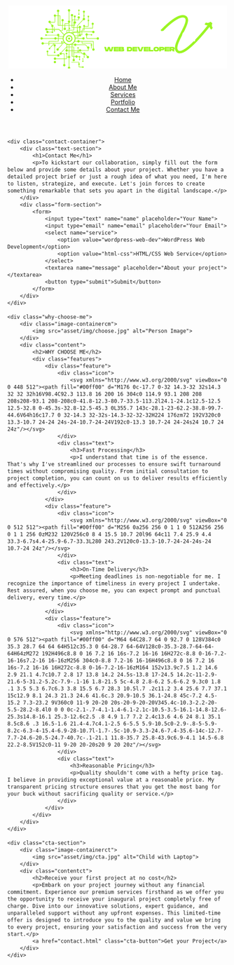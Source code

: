 <!DOCTYPE html>
<html lang="en">
<head>
    <meta charset="UTF-8">
    <meta name="viewport" content="width=device-width, initial-scale=1.0">
    <title>Sujith G - Contact Me</title>
    <link rel="icon" type="image/x-icon" href="asset/img/fav.png">
    <link href="https://fonts.googleapis.com/css2?family=Poppins:wght@400;600;700&display=swap" rel="stylesheet">
    <link rel="stylesheet" href="asset/css/contact.css">
</head>
<body>
    <header>
        <div class="logo">
            <img src="asset/img/logo.png" alt="Sujith G Web Developer">
        </div>
        <nav>
            <ul>
                <li><a href="index.html">Home</a></li>
                <li><a href="about.html">About Me</a></li>
                <li><a href="services.html">Services</a></li>
                <li><a href="portfolio.html">Portfolio</a></li>
                <li><a href="contact.html">Contact Me</a></li>
            </ul>
        </nav>
    </header>

    <div class="contact-container">
        <div class="text-section">
            <h1>Contact Me</h1>
            <p>To kickstart our collaboration, simply fill out the form below and provide some details about your project. Whether you have a detailed project brief or just a rough idea of what you need, I'm here to listen, strategize, and execute. Let's join forces to create something remarkable that sets you apart in the digital landscape.</p>
        </div>
        <div class="form-section">
            <form>
                <input type="text" name="name" placeholder="Your Name">
                <input type="email" name="email" placeholder="Your Email">
                <select name="service">
                    <option value="wordpress-web-dev">WordPress Web Development</option>
                    <option value="html-css">HTML/CSS Web Service</option>
                </select>
                <textarea name="message" placeholder="About your project"></textarea>
                <button type="submit">Submit</button>
            </form>
        </div>
    </div>

    <div class="why-choose-me">
        <div class="image-containercm">
            <img src="asset/img/choose.jpg" alt="Person Image">
        </div>
        <div class="content">
            <h2>WHY CHOOSE ME</h2>
            <div class="features">
                <div class="feature">
                    <div class="icon">
                        <svg xmlns="http://www.w3.org/2000/svg" viewBox="0 0 448 512"><path fill="#00ff00" d="M176 0c-17.7 0-32 14.3-32 32s14.3 32 32 32h16V98.4C92.3 113.8 16 200 16 304c0 114.9 93.1 208 208 208s208-93.1 208-208c0-41.8-12.3-80.7-33.5-113.2l24.1-24.1c12.5-12.5 12.5-32.8 0-45.3s-32.8-12.5-45.3 0L355.7 143c-28.1-23-62.2-38.8-99.7-44.6V64h16c17.7 0 32-14.3 32-32s-14.3-32-32-32H224 176zm72 192V320c0 13.3-10.7 24-24 24s-24-10.7-24-24V192c0-13.3 10.7-24 24-24s24 10.7 24 24z"/></svg>
                    </div>
                    <div class="text">
                        <h3>Fast Processing</h3>
                        <p>I understand that time is of the essence. That's why I've streamlined our processes to ensure swift turnaround times without compromising quality. From initial consultation to project completion, you can count on us to deliver results efficiently and effectively.</p>
                    </div>
                </div>
                <div class="feature">
                    <div class="icon">
                        <svg xmlns="http://www.w3.org/2000/svg" viewBox="0 0 512 512"><path fill="#00ff00" d="M256 0a256 256 0 1 1 0 512A256 256 0 1 1 256 0zM232 120V256c0 8 4 15.5 10.7 20l96 64c11 7.4 25.9 4.4 33.3-6.7s4.4-25.9-6.7-33.3L280 243.2V120c0-13.3-10.7-24-24-24s-24 10.7-24 24z"/></svg>
                    </div>
                    <div class="text">
                        <h3>On-Time Delivery</h3>
                        <p>Meeting deadlines is non-negotiable for me. I recognize the importance of timeliness in every project I undertake. Rest assured, when you choose me, you can expect prompt and punctual delivery, every time.</p>
                    </div>
                </div>
                <div class="feature">
                    <div class="icon">
                        <svg xmlns="http://www.w3.org/2000/svg" viewBox="0 0 576 512"><path fill="#00ff00" d="M64 64C28.7 64 0 92.7 0 128V384c0 35.3 28.7 64 64 64H512c35.3 0 64-28.7 64-64V128c0-35.3-28.7-64-64-64H64zM272 192H496c8.8 0 16 7.2 16 16s-7.2 16-16 16H272c-8.8 0-16-7.2-16-16s7.2-16 16-16zM256 304c0-8.8 7.2-16 16-16H496c8.8 0 16 7.2 16 16s-7.2 16-16 16H272c-8.8 0-16-7.2-16-16zM164 152v13.9c7.5 1.2 14.6 2.9 21.1 4.7c10.7 2.8 17 13.8 14.2 24.5s-13.8 17-24.5 14.2c-11-2.9-21.6-5-31.2-5.2c-7.9-.1-16 1.8-21.5 5c-4.8 2.8-6.2 5.6-6.2 9.3c0 1.8 .1 3.5 5.3 6.7c6.3 3.8 15.5 6.7 28.3 10.5l.7 .2c11.2 3.4 25.6 7.7 37.1 15c12.9 8.1 24.3 21.3 24.6 41.6c.3 20.9-10.5 36.1-24.8 45c-7.2 4.5-15.2 7.3-23.2 9V360c0 11-9 20-20 20s-20-9-20-20V345.4c-10.3-2.2-20-5.5-28.2-8.4l0 0 0 0c-2.1-.7-4.1-1.4-6.1-2.1c-10.5-3.5-16.1-14.8-12.6-25.3s14.8-16.1 25.3-12.6c2.5 .8 4.9 1.7 7.2 2.4c13.6 4.6 24 8.1 35.1 8.5c8.6 .3 16.5-1.6 21.4-4.7c4.1-2.5 6-5.5 5.9-10.5c0-2.9-.8-5-5.9-8.2c-6.3-4-15.4-6.9-28-10.7l-1.7-.5c-10.9-3.3-24.6-7.4-35.6-14c-12.7-7.7-24.6-20.5-24.7-40.7c-.1-21.1 11.8-35.7 25.8-43.9c6.9-4.1 14.5-6.8 22.2-8.5V152c0-11 9-20 20-20s20 9 20 20z"/></svg>
                    </div>
                    <div class="text">
                        <h3>Reasonable Pricing</h3>
                        <p>Quality shouldn't come with a hefty price tag. I believe in providing exceptional value at a reasonable price. My transparent pricing structure ensures that you get the most bang for your buck without sacrificing quality or service.</p>
                    </div>
                </div>
            </div>
        </div>
    </div>

    <div class="cta-section">
        <div class="image-containerct">
            <img src="asset/img/cta.jpg" alt="Child with Laptop">
        </div>
        <div class="contentct">
            <h2>Receive your first project at no cost</h2>
            <p>Embark on your project journey without any financial commitment. Experience our premium services firsthand as we offer you the opportunity to receive your inaugural project completely free of charge. Dive into our innovative solutions, expert guidance, and unparalleled support without any upfront expenses. This limited-time offer is designed to introduce you to the quality and value we bring to every project, ensuring your satisfaction and success from the very start.</p>
            <a href="contact.html" class="cta-button">Get your Project</a>
        </div>
    </div>
    
</body>
<script src= "asset/css/firebase.js"></script>
</html>
